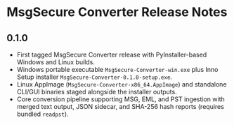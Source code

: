 # MsgSecure Converter Release Notes

## 0.1.0
- First tagged MsgSecure Converter release with PyInstaller-based Windows and Linux builds.
- Windows portable executable `MsgSecure-Converter-win.exe` plus Inno Setup installer `MsgSecure-Converter-0.1.0-setup.exe`.
- Linux AppImage (`MsgSecure-Converter-x86_64.AppImage`) and standalone CLI/GUI binaries staged alongside the installer outputs.
- Core conversion pipeline supporting MSG, EML, and PST ingestion with merged text output, JSON sidecar, and SHA-256 hash reports (requires bundled `readpst`).

